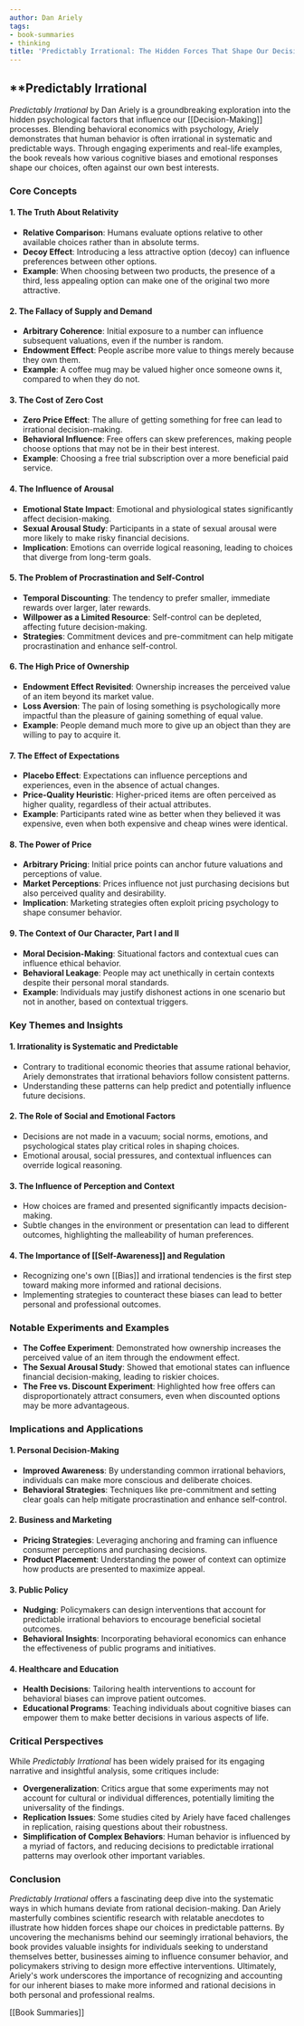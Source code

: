 ```yaml
---
author: Dan Ariely
tags:
- book-summaries
- thinking
title: 'Predictably Irrational: The Hidden Forces That Shape Our Decisions'
---
```


## **Predictably Irrational

_Predictably Irrational_ by Dan Ariely is a groundbreaking exploration into the hidden psychological factors that influence our [[Decision-Making]] processes. Blending behavioral economics with psychology, Ariely demonstrates that human behavior is often irrational in systematic and predictable ways. Through engaging experiments and real-life examples, the book reveals how various cognitive biases and emotional responses shape our choices, often against our own best interests.

### **Core Concepts**

#### **1. The Truth About Relativity**

- **Relative Comparison**: Humans evaluate options relative to other available choices rather than in absolute terms.
- **Decoy Effect**: Introducing a less attractive option (decoy) can influence preferences between other options.
- **Example**: When choosing between two products, the presence of a third, less appealing option can make one of the original two more attractive.

#### **2. The Fallacy of Supply and Demand**

- **Arbitrary Coherence**: Initial exposure to a number can influence subsequent valuations, even if the number is random.
- **Endowment Effect**: People ascribe more value to things merely because they own them.
- **Example**: A coffee mug may be valued higher once someone owns it, compared to when they do not.

#### **3. The Cost of Zero Cost**

- **Zero Price Effect**: The allure of getting something for free can lead to irrational decision-making.
- **Behavioral Influence**: Free offers can skew preferences, making people choose options that may not be in their best interest.
- **Example**: Choosing a free trial subscription over a more beneficial paid service.

#### **4. The Influence of Arousal**

- **Emotional State Impact**: Emotional and physiological states significantly affect decision-making.
- **Sexual Arousal Study**: Participants in a state of sexual arousal were more likely to make risky financial decisions.
- **Implication**: Emotions can override logical reasoning, leading to choices that diverge from long-term goals.

#### **5. The Problem of Procrastination and Self-Control**

- **Temporal Discounting**: The tendency to prefer smaller, immediate rewards over larger, later rewards.
- **Willpower as a Limited Resource**: Self-control can be depleted, affecting future decision-making.
- **Strategies**: Commitment devices and pre-commitment can help mitigate procrastination and enhance self-control.

#### **6. The High Price of Ownership**

- **Endowment Effect Revisited**: Ownership increases the perceived value of an item beyond its market value.
- **Loss Aversion**: The pain of losing something is psychologically more impactful than the pleasure of gaining something of equal value.
- **Example**: People demand much more to give up an object than they are willing to pay to acquire it.

#### **7. The Effect of Expectations**

- **Placebo Effect**: Expectations can influence perceptions and experiences, even in the absence of actual changes.
- **Price-Quality Heuristic**: Higher-priced items are often perceived as higher quality, regardless of their actual attributes.
- **Example**: Participants rated wine as better when they believed it was expensive, even when both expensive and cheap wines were identical.

#### **8. The Power of Price**

- **Arbitrary Pricing**: Initial price points can anchor future valuations and perceptions of value.
- **Market Perceptions**: Prices influence not just purchasing decisions but also perceived quality and desirability.
- **Implication**: Marketing strategies often exploit pricing psychology to shape consumer behavior.

#### **9. The Context of Our Character, Part I and II**

- **Moral Decision-Making**: Situational factors and contextual cues can influence ethical behavior.
- **Behavioral Leakage**: People may act unethically in certain contexts despite their personal moral standards.
- **Example**: Individuals may justify dishonest actions in one scenario but not in another, based on contextual triggers.

### **Key Themes and Insights**

#### **1. Irrationality is Systematic and Predictable**

- Contrary to traditional economic theories that assume rational behavior, Ariely demonstrates that irrational behaviors follow consistent patterns.
- Understanding these patterns can help predict and potentially influence future decisions.

#### **2. The Role of Social and Emotional Factors**

- Decisions are not made in a vacuum; social norms, emotions, and psychological states play critical roles in shaping choices.
- Emotional arousal, social pressures, and contextual influences can override logical reasoning.

#### **3. The Influence of Perception and Context**

- How choices are framed and presented significantly impacts decision-making.
- Subtle changes in the environment or presentation can lead to different outcomes, highlighting the malleability of human preferences.

#### **4. The Importance of [[Self-Awareness]] and Regulation**

- Recognizing one's own [[Bias]] and irrational tendencies is the first step toward making more informed and rational decisions.
- Implementing strategies to counteract these biases can lead to better personal and professional outcomes.

### **Notable Experiments and Examples**

- **The Coffee Experiment**: Demonstrated how ownership increases the perceived value of an item through the endowment effect.
- **The Sexual Arousal Study**: Showed that emotional states can influence financial decision-making, leading to riskier choices.
- **The Free vs. Discount Experiment**: Highlighted how free offers can disproportionately attract consumers, even when discounted options may be more advantageous.

### **Implications and Applications**

#### **1. Personal Decision-Making**

- **Improved Awareness**: By understanding common irrational behaviors, individuals can make more conscious and deliberate choices.
- **Behavioral Strategies**: Techniques like pre-commitment and setting clear goals can help mitigate procrastination and enhance self-control.

#### **2. Business and Marketing**

- **Pricing Strategies**: Leveraging anchoring and framing can influence consumer perceptions and purchasing decisions.
- **Product Placement**: Understanding the power of context can optimize how products are presented to maximize appeal.

#### **3. Public Policy**

- **Nudging**: Policymakers can design interventions that account for predictable irrational behaviors to encourage beneficial societal outcomes.
- **Behavioral Insights**: Incorporating behavioral economics can enhance the effectiveness of public programs and initiatives.

#### **4. Healthcare and Education**

- **Health Decisions**: Tailoring health interventions to account for behavioral biases can improve patient outcomes.
- **Educational Programs**: Teaching individuals about cognitive biases can empower them to make better decisions in various aspects of life.

### **Critical Perspectives**

While _Predictably Irrational_ has been widely praised for its engaging narrative and insightful analysis, some critiques include:

- **Overgeneralization**: Critics argue that some experiments may not account for cultural or individual differences, potentially limiting the universality of the findings.
- **Replication Issues**: Some studies cited by Ariely have faced challenges in replication, raising questions about their robustness.
- **Simplification of Complex Behaviors**: Human behavior is influenced by a myriad of factors, and reducing decisions to predictable irrational patterns may overlook other important variables.

### **Conclusion**

_Predictably Irrational_ offers a fascinating deep dive into the systematic ways in which humans deviate from rational decision-making. Dan Ariely masterfully combines scientific research with relatable anecdotes to illustrate how hidden forces shape our choices in predictable patterns. By uncovering the mechanisms behind our seemingly irrational behaviors, the book provides valuable insights for individuals seeking to understand themselves better, businesses aiming to influence consumer behavior, and policymakers striving to design more effective interventions. Ultimately, Ariely's work underscores the importance of recognizing and accounting for our inherent biases to make more informed and rational decisions in both personal and professional realms.

[[Book Summaries]]
